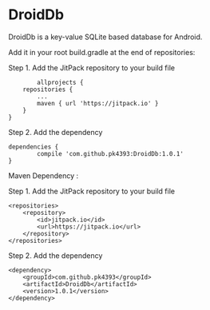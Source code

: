 # DroidDb
DroidDb is a key-value SQLite based database for Android.

Add it in your root build.gradle at the end of repositories:

 Step 1. Add the JitPack repository to your build file
 
			allprojects {
		repositories {
			...
			maven { url 'https://jitpack.io' }
		}
	}
  
Step 2. Add the dependency

	dependencies {
	        compile 'com.github.pk4393:DroidDb:1.0.1'
	}
  
  Maven Dependency :
  
  Step 1. Add the JitPack repository to your build file
 
 	<repositories>
		<repository>
		    <id>jitpack.io</id>
		    <url>https://jitpack.io</url>
		</repository>
	</repositories>
  
Step 2. Add the dependency

	<dependency>
	    <groupId>com.github.pk4393</groupId>
	    <artifactId>DroidDb</artifactId>
	    <version>1.0.1</version>
	</dependency>
